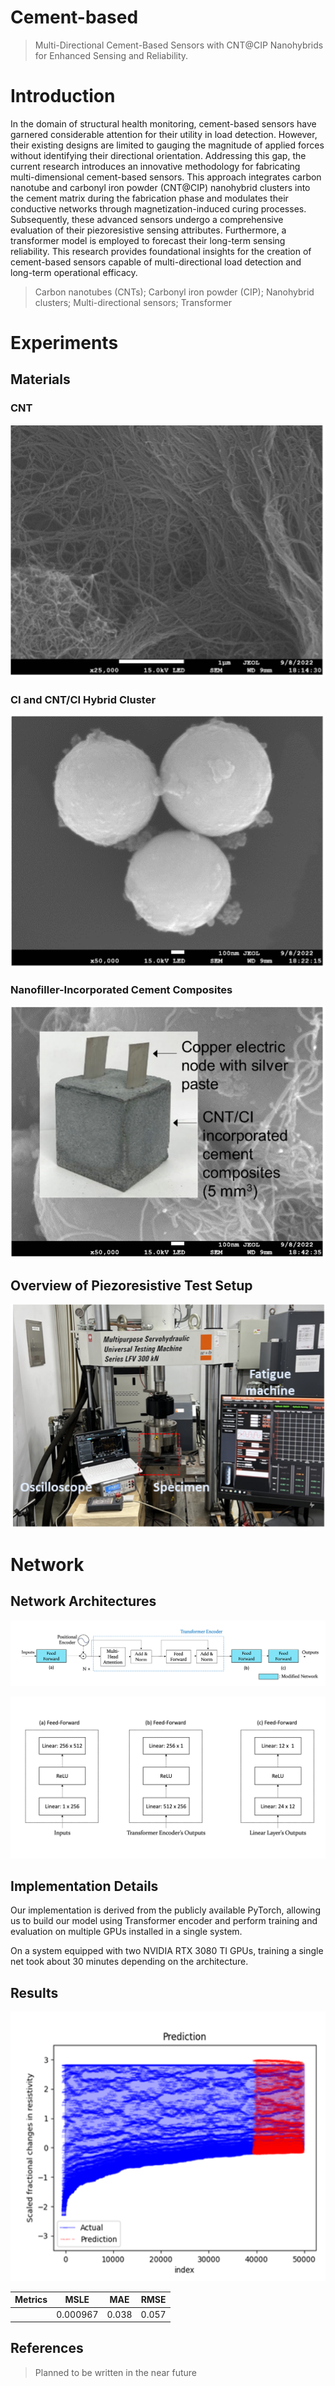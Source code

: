 # Cement-based

> Multi-Directional Cement-Based Sensors with CNT@CIP Nanohybrids for Enhanced Sensing and Reliability.

# Introduction

In the domain of structural health monitoring, cement-based sensors have garnered considerable attention for their utility in load detection. However, their existing designs are limited to gauging the magnitude of applied forces without identifying their directional orientation. Addressing this gap, the current research introduces an innovative methodology for fabricating multi-dimensional cement-based sensors. This approach integrates carbon nanotube and carbonyl iron powder (CNT@CIP) nanohybrid clusters into the cement matrix during the fabrication phase and modulates their conductive networks through magnetization-induced curing processes. Subsequently, these advanced sensors undergo a comprehensive evaluation of their piezoresistive sensing attributes. Furthermore, a transformer model is employed to forecast their long-term sensing reliability. This research provides foundational insights for the creation of cement-based sensors capable of multi-directional load detection and long-term operational efficacy.

> Carbon nanotubes (CNTs); Carbonyl iron powder (CIP); Nanohybrid clusters; Multi-directional sensors; Transformer

# Experiments

## Materials

### CNT

![CNT](./assets/CNT.png)

### CI and CNT/CI Hybrid Cluster

![CI & CNT/CI](./assets/CI.png)

### Nanofiller-Incorporated Cement Composites

![Nanofiller](./assets/Nanofiller.png)

## Overview of Piezoresistive Test Setup

![Overview of piezoresistive test setup](./assets/piezoresistive.png)

# Network

## Network Architectures

![Model Architectures](./assets/Model%20Architectures.png)

![Model Architectures Parts](./assets/Model%20Architectures%20(Parts).png)

## Implementation Details

Our implementation is derived from the publicly available PyTorch, allowing us to build our model using Transformer encoder and perform training and evaluation on multiple GPUs installed in a single system.

On a system equipped with two NVIDIA RTX 3080 TI GPUs, training a single net took about 30 minutes depending on the architecture.


## Results

![Results](./assets/Results.png)

| Metrics | MSLE |  MAE  | RMSE  |
|:-------:|:-------:|:-----:|-------|
|         |  0.000967  | 0.038 | 0.057 |


## References

> Planned to be written in the near future